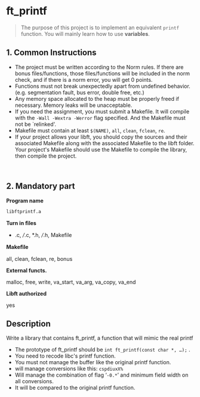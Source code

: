 # ft_printf
> The purpose of this project is to implement an equivalent `printf` function. You will mainly learn how to use **variables**.

## 1. Common Instructions



- The project must be written according to the Norm rules. If there are bonus files/functions, those files/functions will be included in the norm check, and if there is a norm error, you will get 0 points.
- Functions must not break unexpectedly apart from undefined behavior. (e.g. segmentation fault, bus error, double free, etc.)
- Any memory space allocated to the heap must be properly freed if necessary. Memory leaks will be unacceptable.
- If you need the assignment, you must submit a Makefile. It will compile with the `-Wall -Wextra -Werror` flag specified. And the Makefile must not be `relinked'.
- Makefile must contain at least `$(NAME)`, `all`, `clean`, `fclean`, `re`.
- If your project allows your libft, you should copy the sources and their associated Makefile along with the associated Makefile to the libft folder. Your project's Makefile should use the Makefile to compile the library, then compile the project.

</br>

## 2. Mandatory part



**Program name** 

`libftprintf.a`

**Turn in ﬁles** 

- .c, */*.c, *.h, */*.h, Makefile

**Makeﬁle** 

all, clean, fclean, re, bonus

**External functs.** 

malloc, free, write, va_start, va_arg, va_copy, va_end

**Libft authorized** 

yes

## **Description**

Write a library that contains ft_printf, a function that will mimic the real printf

- The prototype of ft_printf should be `int ft_printf(const char *, …);` .
- You need to recode libc's printf function.
- You must not manage the buffer like the original printf function.
- will manage conversions like this: `cspdiuxX%`
- Will manage the combination of flag ‘`-0.*`’ and minimum field width on all conversions.
- It will be compared to the original printf function.

</br>
